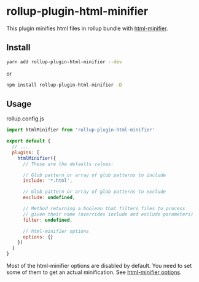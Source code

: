# rollup-plugin-html-minifier

This plugin minifies html files in rollup bundle with [html-minifier](https://github.com/kangax/html-minifier).

## Install

```bash
yarn add rollup-plugin-html-minifier --dev
```

or

```bash
npm install rollup-plugin-html-minifier -D
```

## Usage

rollup.config.js

```javascript
import htmlMinifier from 'rollup-plugin-html-minifier'

export default {
  // ...
  plugins: [
    htmlMinifier({
      // These are the defaults values:

      // Glob pattern or array of glob patterns to include
      include: '*.html',

      // Glob pattern or array of glob patterns to exclude
      exclude: undefined,

      // Method returning a boolean that filters files to process
      // given their name (overrides include and exclude parameters)
      filter: undefined, 

      // html-minifier options
      options: {}
    })
  ]
}
```

Most of the html-minifier options are disabled by default. You need to set some of them to get an actual minification. See [html-minifier options](https://github.com/kangax/html-minifier#options-quick-reference).

